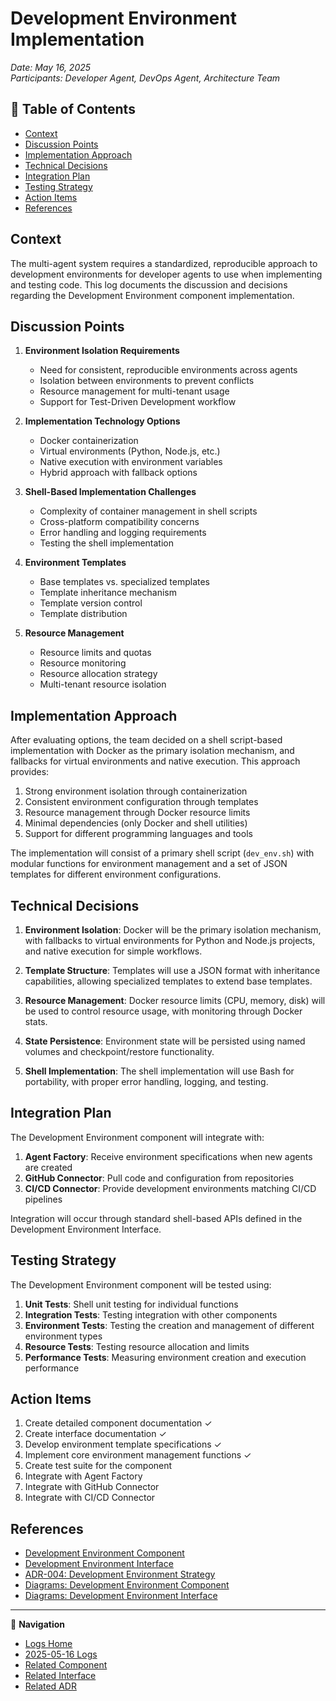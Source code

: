 # Development Environment Implementation

*Date: May 16, 2025*  
*Participants: Developer Agent, DevOps Agent, Architecture Team*

## 📑 Table of Contents
- [Context](#context)
- [Discussion Points](#discussion-points)
- [Implementation Approach](#implementation-approach)
- [Technical Decisions](#technical-decisions)
- [Integration Plan](#integration-plan)
- [Testing Strategy](#testing-strategy)
- [Action Items](#action-items)
- [References](#references)

## Context

The multi-agent system requires a standardized, reproducible approach to development environments for developer agents to use when implementing and testing code. This log documents the discussion and decisions regarding the Development Environment component implementation.

## Discussion Points

1. **Environment Isolation Requirements**
   - Need for consistent, reproducible environments across agents
   - Isolation between environments to prevent conflicts
   - Resource management for multi-tenant usage
   - Support for Test-Driven Development workflow

2. **Implementation Technology Options**
   - Docker containerization
   - Virtual environments (Python, Node.js, etc.)
   - Native execution with environment variables
   - Hybrid approach with fallback options

3. **Shell-Based Implementation Challenges**
   - Complexity of container management in shell scripts
   - Cross-platform compatibility concerns
   - Error handling and logging requirements
   - Testing the shell implementation

4. **Environment Templates**
   - Base templates vs. specialized templates
   - Template inheritance mechanism
   - Template version control
   - Template distribution

5. **Resource Management**
   - Resource limits and quotas
   - Resource monitoring
   - Resource allocation strategy
   - Multi-tenant resource isolation

## Implementation Approach

After evaluating options, the team decided on a shell script-based implementation with Docker as the primary isolation mechanism, and fallbacks for virtual environments and native execution. This approach provides:

1. Strong environment isolation through containerization
2. Consistent environment configuration through templates
3. Resource management through Docker resource limits
4. Minimal dependencies (only Docker and shell utilities)
5. Support for different programming languages and tools

The implementation will consist of a primary shell script (`dev_env.sh`) with modular functions for environment management and a set of JSON templates for different environment configurations.

## Technical Decisions

1. **Environment Isolation**: Docker will be the primary isolation mechanism, with fallbacks to virtual environments for Python and Node.js projects, and native execution for simple workflows.

2. **Template Structure**: Templates will use a JSON format with inheritance capabilities, allowing specialized templates to extend base templates.

3. **Resource Management**: Docker resource limits (CPU, memory, disk) will be used to control resource usage, with monitoring through Docker stats.

4. **State Persistence**: Environment state will be persisted using named volumes and checkpoint/restore functionality.

5. **Shell Implementation**: The shell implementation will use Bash for portability, with proper error handling, logging, and testing.

## Integration Plan

The Development Environment component will integrate with:

1. **Agent Factory**: Receive environment specifications when new agents are created
2. **GitHub Connector**: Pull code and configuration from repositories
3. **CI/CD Connector**: Provide development environments matching CI/CD pipelines

Integration will occur through standard shell-based APIs defined in the Development Environment Interface.

## Testing Strategy

The Development Environment component will be tested using:

1. **Unit Tests**: Shell unit testing for individual functions
2. **Integration Tests**: Testing integration with other components
3. **Environment Tests**: Testing the creation and management of different environment types
4. **Resource Tests**: Testing resource allocation and limits
5. **Performance Tests**: Measuring environment creation and execution performance

## Action Items

1. Create detailed component documentation ✓
2. Create interface documentation ✓
3. Develop environment template specifications ✓
4. Implement core environment management functions ✓
5. Create test suite for the component
6. Integrate with Agent Factory
7. Integrate with GitHub Connector
8. Integrate with CI/CD Connector

## References

- [Development Environment Component](../../architecture/components/development-environment.md)
- [Development Environment Interface](../../architecture/interfaces/development-environment-interface.md)
- [ADR-004: Development Environment Strategy](../../architecture/decisions/004-development-environment-strategy.md)
- [Diagrams: Development Environment Component](../../architecture/diagrams/development-environment-component.txt)
- [Diagrams: Development Environment Interface](../../architecture/diagrams/development-environment-interface.txt)

---

🧭 **Navigation**
- [Logs Home](../README.md) 
- [2025-05-16 Logs](./)
- [Related Component](../../architecture/components/development-environment.md)
- [Related Interface](../../architecture/interfaces/development-environment-interface.md)
- [Related ADR](../../architecture/decisions/004-development-environment-strategy.md)